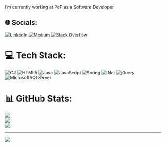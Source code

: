 I’m currently working at PeP as a Software Developer


## 🌐 Socials:
[![LinkedIn](https://img.shields.io/badge/LinkedIn-%230077B5.svg?logo=linkedin&logoColor=white)](https://linkedin.com/in/https://www.linkedin.com/in/berk-garip-25216413a/) [![Medium](https://img.shields.io/badge/Medium-12100E?logo=medium&logoColor=white)](https://medium.com/@berk.garip) [![Stack Overflow](https://img.shields.io/badge/-Stackoverflow-FE7A16?logo=stack-overflow&logoColor=white)](https://stackoverflow.com/users/14895430) 

# 💻 Tech Stack:
![C#](https://img.shields.io/badge/c%23-%23239120.svg?style=for-the-badge&logo=c-sharp&logoColor=white) ![HTML5](https://img.shields.io/badge/html5-%23E34F26.svg?style=for-the-badge&logo=html5&logoColor=white) ![Java](https://img.shields.io/badge/java-%23ED8B00.svg?style=for-the-badge&logo=java&logoColor=white) ![JavaScript](https://img.shields.io/badge/javascript-%23323330.svg?style=for-the-badge&logo=javascript&logoColor=%23F7DF1E) ![Spring](https://img.shields.io/badge/spring-%236DB33F.svg?style=for-the-badge&logo=spring&logoColor=white) ![.Net](https://img.shields.io/badge/.NET-5C2D91?style=for-the-badge&logo=.net&logoColor=white) ![jQuery](https://img.shields.io/badge/jquery-%230769AD.svg?style=for-the-badge&logo=jquery&logoColor=white) ![MicrosoftSQLServer](https://img.shields.io/badge/Microsoft%20SQL%20Sever-CC2927?style=for-the-badge&logo=microsoft%20sql%20server&logoColor=white)
# 📊 GitHub Stats:
![](https://github-readme-stats.vercel.app/api?username=berkgrp&theme=dark&hide_border=false&include_all_commits=true&count_private=false)<br/>
![](https://github-readme-streak-stats.herokuapp.com/?user=berkgrp&theme=dark&hide_border=false)<br/>
![](https://github-readme-stats.vercel.app/api/top-langs/?username=berkgrp&theme=dark&hide_border=false&include_all_commits=true&count_private=false&layout=compact)

---
[![](https://visitcount.itsvg.in/api?id=berkgrp&icon=0&color=0)](https://visitcount.itsvg.in)

<!-- Proudly created with GPRM ( https://gprm.itsvg.in ) -->
